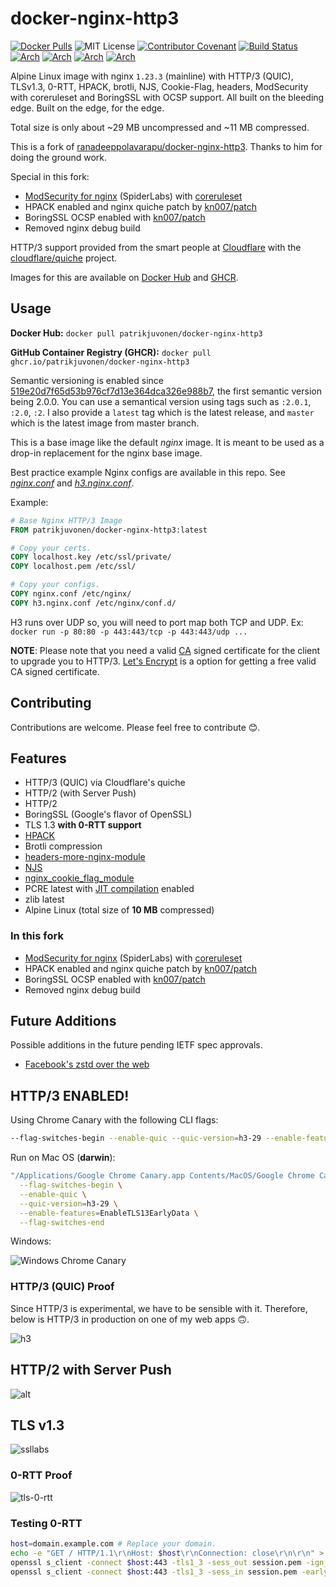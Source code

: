# docker-nginx-http3

[![Docker Pulls](https://img.shields.io/docker/pulls/patrikjuvonen/docker-nginx-http3?color=brightgreen)](https://hub.docker.com/r/patrikjuvonen/docker-nginx-http3)
![MIT License](https://img.shields.io/github/license/patrikjuvonen/docker-nginx-http3)
[![Contributor Covenant](https://img.shields.io/badge/Contributor%20Covenant-v2.0%20adopted-ff69b4.svg)](code_of_conduct.md)
[![Build Status](https://github.com/patrikjuvonen/docker-nginx-http3/workflows/Build%20image/badge.svg?event=push&branch=master)](https://github.com/patrikjuvonen/docker-nginx-http3/actions?query=branch%3Amaster+event%3Apush)
[![Arch](https://img.shields.io/badge/docker%20arch-linux%2Famd64-blue)](https://hub.docker.com/r/patrikjuvonen/docker-nginx-http3/tags)
[![Arch](https://img.shields.io/badge/docker%20arch-linux%2Farm64-blue)](https://hub.docker.com/r/patrikjuvonen/docker-nginx-http3/tags)
[![Arch](https://img.shields.io/badge/docker%20arch-linux%2Farm%2Fv7-blue)](https://hub.docker.com/r/patrikjuvonen/docker-nginx-http3/tags)
[![Arch](https://img.shields.io/badge/docker%20arch-linux%2Farm%2Fv6-blue)](https://hub.docker.com/r/patrikjuvonen/docker-nginx-http3/tags)

Alpine Linux image with nginx `1.23.3` (mainline) with HTTP/3 (QUIC), TLSv1.3,
0-RTT, HPACK, brotli, NJS, Cookie-Flag, headers, ModSecurity with coreruleset
and BoringSSL with OCSP support. All built on the bleeding edge. Built on the
edge, for the edge.

Total size is only about ~29 MB uncompressed and ~11 MB compressed.

This is a fork of
[ranadeeppolavarapu/docker-nginx-http3](https://github.com/ranadeeppolavarapu/docker-nginx-http3).
Thanks to him for doing the ground work.

Special in this fork:

- [ModSecurity for nginx](https://github.com/SpiderLabs/ModSecurity-nginx)
  (SpiderLabs) with [coreruleset](https://github.com/coreruleset/coreruleset/)
- HPACK enabled and nginx quiche patch by [kn007/patch](https://github.com/kn007/patch/)
- BoringSSL OCSP enabled with [kn007/patch](https://github.com/kn007/patch/)
- Removed nginx debug build

HTTP/3 support provided from the smart people at
[Cloudflare](https://cloudflare.com) with the
[cloudflare/quiche](https://github.com/cloudflare/quiche) project.

Images for this are available on
[Docker Hub](https://hub.docker.com/r/patrikjuvonen/docker-nginx-http3) and
[GHCR](https://github.com/patrikjuvonen/docker-nginx-http3/pkgs/container/docker-nginx-http3).

## Usage

**Docker Hub:** `docker pull patrikjuvonen/docker-nginx-http3`

**GitHub Container Registry (GHCR):**
`docker pull ghcr.io/patrikjuvonen/docker-nginx-http3`

Semantic versioning is enabled since [519e20d7f65d53b976cf7d13e364dca326e988b7](https://github.com/patrikjuvonen/docker-nginx-http3/commit/519e20d7f65d53b976cf7d13e364dca326e988b7),
the first semantic version being 2.0.0. You can use a semantical version using tags
such as `:2.0.1`, `:2.0`, `:2`. I also provide a `latest` tag which is the latest
release, and `master` which is the latest image from master branch.

This is a base image like the default _nginx_ image. It is meant to be used as a
drop-in replacement for the nginx base image.

Best practice example Nginx configs are available in this repo. See
[_nginx.conf_](nginx.conf) and [_h3.nginx.conf_](h3.nginx.conf).

Example:

```Dockerfile
# Base Nginx HTTP/3 Image
FROM patrikjuvonen/docker-nginx-http3:latest

# Copy your certs.
COPY localhost.key /etc/ssl/private/
COPY localhost.pem /etc/ssl/

# Copy your configs.
COPY nginx.conf /etc/nginx/
COPY h3.nginx.conf /etc/nginx/conf.d/
```

H3 runs over UDP so, you will need to port map both TCP and UDP. Ex:
`docker run -p 80:80 -p 443:443/tcp -p 443:443/udp ...`

**NOTE**: Please note that you need a valid
[CA](https://en.wikipedia.org/wiki/Certificate_authority) signed certificate for
the client to upgrade you to HTTP/3. [Let's Encrypt](https://letsencrypt.org/)
is a option for getting a free valid CA signed certificate.

## Contributing

Contributions are welcome. Please feel free to contribute 😊.

## Features

- HTTP/3 (QUIC) via Cloudflare's quiche
- HTTP/2 (with Server Push)
- HTTP/2
- BoringSSL (Google's flavor of OpenSSL)
- TLS 1.3 **with 0-RTT support**
- [HPACK](https://blog.cloudflare.com/hpack-the-silent-killer-feature-of-http-2/)
- Brotli compression
- [headers-more-nginx-module](https://github.com/openresty/headers-more-nginx-module)
- [NJS](https://www.nginx.com/blog/introduction-nginscript/)
- [nginx_cookie_flag_module](https://www.nginx.com/products/nginx/modules/cookie-flag/)
- PCRE latest with
  [JIT compilation](http://nginx.org/en/docs/ngx_core_module.html#pcre_jit)
  enabled
- zlib latest
- Alpine Linux (total size of **10 MB** compressed)

### In this fork

- [ModSecurity for nginx](https://github.com/SpiderLabs/ModSecurity-nginx)
  (SpiderLabs) with [coreruleset](https://github.com/coreruleset/coreruleset/)
- HPACK enabled and nginx quiche patch by [kn007/patch](https://github.com/kn007/patch/)
- BoringSSL OCSP enabled with [kn007/patch](https://github.com/kn007/patch/)
- Removed nginx debug build

## Future Additions

Possible additions in the future pending IETF spec approvals.

- [Facebook's zstd over the web](https://tools.ietf.org/html/rfc8478)

## HTTP/3 ENABLED!

Using Chrome Canary with the following CLI flags:

```bash
--flag-switches-begin --enable-quic --quic-version=h3-29 --enable-features=EnableTLS13EarlyData --flag-switches-end
```

Run on Mac OS (**darwin**):

```bash
"/Applications/Google Chrome Canary.app Contents/MacOS/Google Chrome Canary" \
  --flag-switches-begin \
  --enable-quic \
  --quic-version=h3-29 \
  --enable-features=EnableTLS13EarlyData \
  --flag-switches-end
```

Windows:

![Windows Chrome Canary](https://user-images.githubusercontent.com/13495525/68124347-21b9d380-ff4a-11e9-9963-e1102762c466.JPG)

### HTTP/3 (QUIC) Proof

Since HTTP/3 is experimental, we have to be sensible with it. Therefore, below
is HTTP/3 in production on one of my web apps 🙃.

![h3](https://user-images.githubusercontent.com/7084995/67162952-831d5800-f337-11e9-9297-05241a693cc4.png)

## HTTP/2 with Server Push

![alt](https://user-images.githubusercontent.com/7084995/67162942-654ff300-f337-11e9-9dc0-6d7a915d517c.png)

## TLS v1.3

![ssllabs](https://user-images.githubusercontent.com/7084995/67164526-89b4cb00-f349-11e9-87a2-d2dc81610ed4.png)

### 0-RTT Proof

![tls-0-rtt](https://user-images.githubusercontent.com/7084995/67163692-08a50600-f340-11e9-830c-c8a11c824a1f.png)

### Testing 0-RTT

```bash
host=domain.example.com # Replace your domain.
echo -e "GET / HTTP/1.1\r\nHost: $host\r\nConnection: close\r\n\r\n" > request.txt
openssl s_client -connect $host:443 -tls1_3 -sess_out session.pem -ign_eof < request.txt
openssl s_client -connect $host:443 -tls1_3 -sess_in session.pem -early_data request.txt
```
